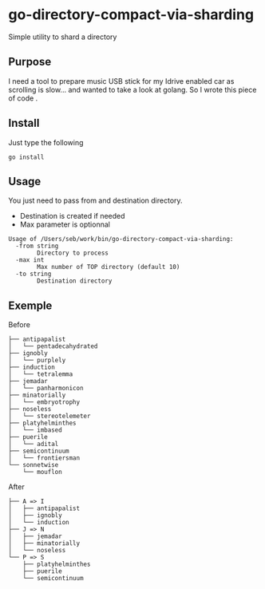 # go-directory-compact-via-sharding
Simple utility to shard a directory

## Purpose

I need a tool to prepare music USB stick for my Idrive enabled car as scrolling is slow... and wanted to take a look at golang.
So I wrote this piece of code .

## Install

Just type the following
```
go install
```

## Usage

You just need to pass from and destination directory.
 - Destination is created if needed
 - Max parameter is optionnal

```
Usage of /Users/seb/work/bin/go-directory-compact-via-sharding:
  -from string
    	Directory to process
  -max int
    	Max number of TOP directory (default 10)
  -to string
    	Destination directory
```

## Exemple

Before 
```
├── antipapalist
│   └── pentadecahydrated
├── ignobly
│   └── purplely
├── induction
│   └── tetralemma
├── jemadar
│   └── panharmonicon
├── minatorially
│   └── embryotrophy
├── noseless
│   └── stereotelemeter
├── platyhelminthes
│   └── imbased
├── puerile
│   └── adital
├── semicontinuum
│   └── frontiersman
└── sonnetwise
    └── mouflon
```
After
```
├── A => I
│   ├── antipapalist
│   ├── ignobly
│   └── induction
├── J => N
│   ├── jemadar
│   ├── minatorially
│   └── noseless
└── P => S
    ├── platyhelminthes
    ├── puerile
    └── semicontinuum
```    
